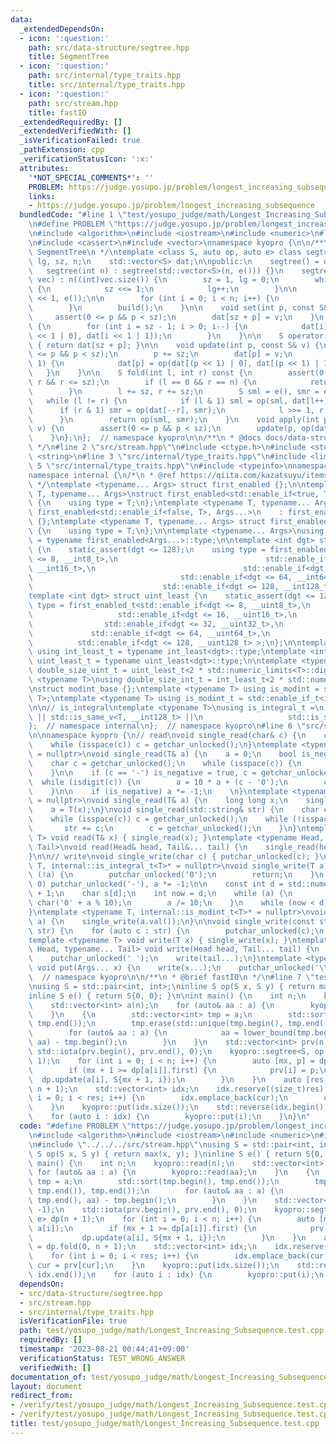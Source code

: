```yaml
---
data:
  _extendedDependsOn:
  - icon: ':question:'
    path: src/data-structure/segtree.hpp
    title: SegmentTree
  - icon: ':question:'
    path: src/internal/type_traits.hpp
    title: src/internal/type_traits.hpp
  - icon: ':question:'
    path: src/stream.hpp
    title: fastIO
  _extendedRequiredBy: []
  _extendedVerifiedWith: []
  _isVerificationFailed: true
  _pathExtension: cpp
  _verificationStatusIcon: ':x:'
  attributes:
    '*NOT_SPECIAL_COMMENTS*': ''
    PROBLEM: https://judge.yosupo.jp/problem/longest_increasing_subsequence
    links:
    - https://judge.yosupo.jp/problem/longest_increasing_subsequence
  bundledCode: "#line 1 \"test/yosupo_judge/math/Longest_Increasing_Subsequence.test.cpp\"\
    \n#define PROBLEM \"https://judge.yosupo.jp/problem/longest_increasing_subsequence\"\
    \n#include <algorithm>\n#include <iostream>\n#include <numeric>\n#line 2 \"src/data-structure/segtree.hpp\"\
    \n#include <cassert>\n#include <vector>\nnamespace kyopro {\n\n/**\n * @brief\
    \ SegmentTree\n */\ntemplate <class S, auto op, auto e> class segtree {\n    int\
    \ lg, sz, n;\n    std::vector<S> dat;\n\npublic:\n    segtree() = default;\n \
    \   segtree(int n) : segtree(std::vector<S>(n, e())) {}\n    segtree(const std::vector<S>&\
    \ vec) : n((int)vec.size()) {\n        sz = 1, lg = 0;\n        while (sz <= n)\
    \ {\n            sz <<= 1;\n            lg++;\n        }\n\n        dat = std::vector<S>(sz\
    \ << 1, e());\n\n        for (int i = 0; i < n; i++) {\n            set(i, vec[i]);\n\
    \        }\n        build();\n    }\n\n    void set(int p, const S& v) {\n   \
    \     assert(0 <= p && p < sz);\n        dat[sz + p] = v;\n    }\n    void build()\
    \ {\n        for (int i = sz - 1; i > 0; i--) {\n            dat[i] = op(dat[i\
    \ << 1 | 0], dat[i << 1 | 1]);\n        }\n    }\n\n    S operator[](int p) const\
    \ { return dat[sz + p]; }\n\n    void update(int p, const S& v) {\n        assert(0\
    \ <= p && p < sz);\n        p += sz;\n        dat[p] = v;\n        while (p >>=\
    \ 1) {\n            dat[p] = op(dat[(p << 1) | 0], dat[(p << 1) | 1]);\n     \
    \   }\n    }\n\n    S fold(int l, int r) const {\n        assert(0 <= l && l <=\
    \ r && r <= sz);\n        if (l == 0 && r == n) {\n            return dat[1];\n\
    \        }\n        l += sz, r += sz;\n        S sml = e(), smr = e();\n     \
    \   while (l != r) {\n            if (l & 1) sml = op(sml, dat[l++]);\n      \
    \      if (r & 1) smr = op(dat[--r], smr);\n            l >>= 1, r >>= 1;\n  \
    \      }\n        return op(sml, smr);\n    }\n    void apply(int p, const S&\
    \ v) {\n        assert(0 <= p && p < sz);\n        update(p, op(dat[sz + p], v));\n\
    \    }\n};\n};  // namespace kyopro\n\n/**\n * @docs docs/data-structure/segtree.md\n\
    \ */\n#line 2 \"src/stream.hpp\"\n#include <ctype.h>\n#include <stdio.h>\n#include\
    \ <string>\n#line 3 \"src/internal/type_traits.hpp\"\n#include <limits>\n#line\
    \ 5 \"src/internal/type_traits.hpp\"\n#include <typeinfo>\nnamespace kyopro {\n\
    namespace internal {\n/*\n * @ref https://qiita.com/kazatsuyu/items/f8c3b304e7f8b35263d8\n\
    \ */\ntemplate <typename... Args> struct first_enabled {};\n\ntemplate <typename\
    \ T, typename... Args>\nstruct first_enabled<std::enable_if<true, T>, Args...>\
    \ {\n    using type = T;\n};\ntemplate <typename T, typename... Args>\nstruct\
    \ first_enabled<std::enable_if<false, T>, Args...>\n    : first_enabled<Args...>\
    \ {};\ntemplate <typename T, typename... Args> struct first_enabled<T, Args...>\
    \ {\n    using type = T;\n};\n\ntemplate <typename... Args>\nusing first_enabled_t\
    \ = typename first_enabled<Args...>::type;\n\ntemplate <int dgt> struct int_least\
    \ {\n    static_assert(dgt <= 128);\n    using type = first_enabled_t<std::enable_if<dgt\
    \ <= 8, __int8_t>,\n                                 std::enable_if<dgt <= 16,\
    \ __int16_t>,\n                                 std::enable_if<dgt <= 32, __int32_t>,\n\
    \                                 std::enable_if<dgt <= 64, __int64_t>,\n    \
    \                             std::enable_if<dgt <= 128, __int128_t> >;\n};\n\
    template <int dgt> struct uint_least {\n    static_assert(dgt <= 128);\n    using\
    \ type = first_enabled_t<std::enable_if<dgt <= 8, __uint8_t>,\n              \
    \                   std::enable_if<dgt <= 16, __uint16_t>,\n                 \
    \                std::enable_if<dgt <= 32, __uint32_t>,\n                    \
    \             std::enable_if<dgt <= 64, __uint64_t>,\n                       \
    \          std::enable_if<dgt <= 128, __uint128_t> >;\n};\n\ntemplate <int dgt>\
    \ using int_least_t = typename int_least<dgt>::type;\ntemplate <int dgt> using\
    \ uint_least_t = typename uint_least<dgt>::type;\n\ntemplate <typename T>\nusing\
    \ double_size_uint_t = uint_least_t<2 * std::numeric_limits<T>::digits>;\n\ntemplate\
    \ <typename T>\nusing double_size_int_t = int_least_t<2 * std::numeric_limits<T>::digits>;\n\
    \nstruct modint_base {};\ntemplate <typename T> using is_modint = std::is_base_of<modint_base,\
    \ T>;\ntemplate <typename T> using is_modint_t = std::enable_if_t<is_modint<T>::value>;\n\
    \n\n// is_integral\ntemplate <typename T>\nusing is_integral_t =\n    std::enable_if_t<std::is_integral_v<T>\
    \ || std::is_same_v<T, __int128_t> ||\n                   std::is_same_v<T, __uint128_t>>;\n\
    };  // namespace internal\n};  // namespace kyopro\n#line 6 \"src/stream.hpp\"\
    \n\nnamespace kyopro {\n// read\nvoid single_read(char& c) {\n    c = getchar_unlocked();\n\
    \    while (isspace(c)) c = getchar_unlocked();\n}\ntemplate <typename T, internal::is_integral_t<T>*\
    \ = nullptr>\nvoid single_read(T& a) {\n    a = 0;\n    bool is_negative = false;\n\
    \    char c = getchar_unlocked();\n    while (isspace(c)) {\n        c = getchar_unlocked();\n\
    \    }\n\n    if (c == '-') is_negative = true, c = getchar_unlocked();\n\n  \
    \  while (isdigit(c)) {\n        a = 10 * a + (c - '0');\n        c = getchar_unlocked();\n\
    \    }\n\n    if (is_negative) a *= -1;\n    \n}\ntemplate <typename T, internal::is_modint_t<T>*\
    \ = nullptr>\nvoid single_read(T& a) {\n    long long x;\n    single_read(x);\n\
    \    a = T(x);\n}\nvoid single_read(std::string& str) {\n    char c = getchar_unlocked();\n\
    \    while (isspace(c)) c = getchar_unlocked();\n    while (!isspace(c)) {\n \
    \       str += c;\n        c = getchar_unlocked();\n    }\n}\ntemplate <typename\
    \ T> void read(T& x) { single_read(x); }\ntemplate <typename Head, typename...\
    \ Tail>\nvoid read(Head& head, Tail&... tail) {\n    single_read(head), read(tail...);\n\
    }\n\n// write\nvoid single_write(char c) { putchar_unlocked(c); }\ntemplate <typename\
    \ T, internal::is_integral_t<T>* = nullptr>\nvoid single_write(T a) {\n    if\
    \ (!a) {\n        putchar_unlocked('0');\n        return;\n    }\n    if (a <\
    \ 0) putchar_unlocked('-'), a *= -1;\n\n    const int d = std::numeric_limits<T>::digits10\
    \ + 1;\n    char s[d];\n    int now = d;\n    while (a) {\n        s[--now] =\
    \ char('0' + a % 10);\n        a /= 10;\n    }\n    while (now < d) putchar_unlocked(s[now++]);\n\
    }\ntemplate <typename T, internal::is_modint_t<T>* = nullptr>\nvoid single_write(T\
    \ a) {\n    single_write(a.val());\n}\n\nvoid single_write(const std::string&\
    \ str) {\n    for (auto c : str) {\n        putchar_unlocked(c);\n    }\n}\n\n\
    template <typename T> void write(T x) { single_write(x); }\ntemplate <typename\
    \ Head, typename... Tail> void write(Head head, Tail... tail) {\n    single_write(head);\n\
    \    putchar_unlocked(' ');\n    write(tail...);\n}\ntemplate <typename... Args>\
    \ void put(Args... x) {\n    write(x...);\n    putchar_unlocked('\\n');\n}\n};\
    \  // namespace kyopro\n\n/**\n * @brief fastIO\n */\n#line 7 \"test/yosupo_judge/math/Longest_Increasing_Subsequence.test.cpp\"\
    \nusing S = std::pair<int, int>;\ninline S op(S x, S y) { return max(x, y); }\n\
    inline S e() { return S{0, 0}; }\n\nint main() {\n    int n;\n    kyopro::read(n);\n\
    \    std::vector<int> a(n);\n    for (auto& aa : a) {\n        kyopro::read(aa);\n\
    \    }\n    {\n        std::vector<int> tmp = a;\n        std::sort(tmp.begin(),\
    \ tmp.end());\n        tmp.erase(std::unique(tmp.begin(), tmp.end()), tmp.end());\n\
    \        for (auto& aa : a) {\n            aa = lower_bound(tmp.begin(), tmp.end(),\
    \ aa) - tmp.begin();\n        }\n    }\n    std::vector<int> prv(n, -1);\n   \
    \ std::iota(prv.begin(), prv.end(), 0);\n    kyopro::segtree<S, op, e> dp(n +\
    \ 1);\n    for (int i = 0; i < n; i++) {\n        auto [mx, p] = dp.fold(0, a[i]);\n\
    \        if (mx + 1 >= dp[a[i]].first) {\n            prv[i] = p;\n          \
    \  dp.update(a[i], S{mx + 1, i});\n        }\n    }\n    auto [res, cur] = dp.fold(0,\
    \ n + 1);\n    std::vector<int> idx;\n    idx.reserve((size_t)res);\n    for (int\
    \ i = 0; i < res; i++) {\n        idx.emplace_back(cur);\n        cur = prv[cur];\n\
    \    }\n    kyopro::put(idx.size());\n    std::reverse(idx.begin(), idx.end());\n\
    \    for (auto i : idx) {\n        kyopro::put(i);\n    }\n}\n"
  code: "#define PROBLEM \"https://judge.yosupo.jp/problem/longest_increasing_subsequence\"\
    \n#include <algorithm>\n#include <iostream>\n#include <numeric>\n#include \"../../../src/data-structure/segtree.hpp\"\
    \n#include \"../../../src/stream.hpp\"\nusing S = std::pair<int, int>;\ninline\
    \ S op(S x, S y) { return max(x, y); }\ninline S e() { return S{0, 0}; }\n\nint\
    \ main() {\n    int n;\n    kyopro::read(n);\n    std::vector<int> a(n);\n   \
    \ for (auto& aa : a) {\n        kyopro::read(aa);\n    }\n    {\n        std::vector<int>\
    \ tmp = a;\n        std::sort(tmp.begin(), tmp.end());\n        tmp.erase(std::unique(tmp.begin(),\
    \ tmp.end()), tmp.end());\n        for (auto& aa : a) {\n            aa = lower_bound(tmp.begin(),\
    \ tmp.end(), aa) - tmp.begin();\n        }\n    }\n    std::vector<int> prv(n,\
    \ -1);\n    std::iota(prv.begin(), prv.end(), 0);\n    kyopro::segtree<S, op,\
    \ e> dp(n + 1);\n    for (int i = 0; i < n; i++) {\n        auto [mx, p] = dp.fold(0,\
    \ a[i]);\n        if (mx + 1 >= dp[a[i]].first) {\n            prv[i] = p;\n \
    \           dp.update(a[i], S{mx + 1, i});\n        }\n    }\n    auto [res, cur]\
    \ = dp.fold(0, n + 1);\n    std::vector<int> idx;\n    idx.reserve((size_t)res);\n\
    \    for (int i = 0; i < res; i++) {\n        idx.emplace_back(cur);\n       \
    \ cur = prv[cur];\n    }\n    kyopro::put(idx.size());\n    std::reverse(idx.begin(),\
    \ idx.end());\n    for (auto i : idx) {\n        kyopro::put(i);\n    }\n}"
  dependsOn:
  - src/data-structure/segtree.hpp
  - src/stream.hpp
  - src/internal/type_traits.hpp
  isVerificationFile: true
  path: test/yosupo_judge/math/Longest_Increasing_Subsequence.test.cpp
  requiredBy: []
  timestamp: '2023-08-21 00:44:41+09:00'
  verificationStatus: TEST_WRONG_ANSWER
  verifiedWith: []
documentation_of: test/yosupo_judge/math/Longest_Increasing_Subsequence.test.cpp
layout: document
redirect_from:
- /verify/test/yosupo_judge/math/Longest_Increasing_Subsequence.test.cpp
- /verify/test/yosupo_judge/math/Longest_Increasing_Subsequence.test.cpp.html
title: test/yosupo_judge/math/Longest_Increasing_Subsequence.test.cpp
---
```


